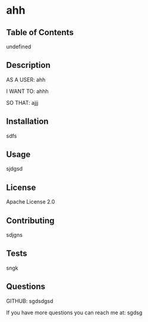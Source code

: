 # ahh

## Table of Contents

undefined

## Description

AS A USER: ahh

I WANT TO: ahhh

SO THAT: ajjj

## Installation

sdfs

## Usage

sjdgsd

## License

Apache License 2.0

## Contributing

sdjgns

## Tests

sngk

## Questions

GITHUB: sgdsdgsd

If you have more questions you can reach me at: sgdsg